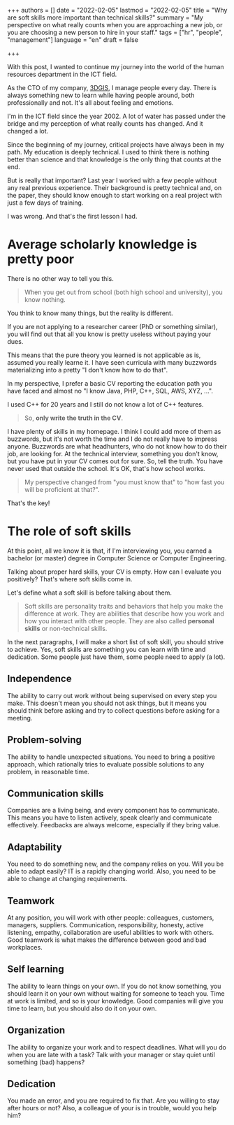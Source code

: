 +++
authors = []
date = "2022-02-05"
lastmod = "2022-02-05"
title = "Why are soft skills more important than technical skills?"
summary = "My perspective on what really counts when you are approaching a new job, or you are choosing a new person to hire in your staff."
tags = ["hr", "people", "management"]
language = "en"
draft = false

+++

With this post, I wanted to continue my journey into the world of the human resources department in the ICT field.

As the CTO of my company, [3DGIS](https://www.3dgis.it), I manage people every day.
There is always something new to learn while having people around, both professionally and not. It's all about feeling and emotions.

I'm in the ICT field since the year 2002. A lot of water has passed under the bridge and my perception of what really counts has changed. And it changed a lot.

Since the beginning of my journey, critical projects have always been in my path.
My education is deeply technical. I used to think there is nothing better than science and that knowledge is the only thing that counts at the end.

But is really that important? Last year I worked with a few people without any real previous experience.
Their background is pretty technical and, on the paper, they should know enough to start working on a real project with just a few days of training.

I was wrong. And that's the first lesson I had.

# Average scholarly knowledge is pretty poor

There is no other way to tell you this.

> When you get out from school (both high school and university), you know nothing.

You think to know many things, but the reality is different.

If you are not applying to a researcher career (PhD or something similar), you will find out that all you know is pretty useless without paying your dues. 

This means that the pure theory you learned is not applicable as is, assumed you really learne it. I have seen curricula with many buzzwords materializing into a pretty "I don't know how to do that".

In my perspective, I prefer a basic CV reporting the education path you have faced and almost no "I know Java, PHP, C++, SQL, AWS, XYZ, ...".

I used C++ for 20 years and I still do not know a lot of C++ features. 

> So, **only write the truth in the CV**.

I have plenty of skills in my homepage. I think I could add more of them as buzzwords, but it's not worth the time and I do not really have to impress anyone. Buzzwords are what headhunters, who do not know how to do their job, are looking for.
At the technical interview, something you don't know, but you have put in your CV comes out for sure.
So, tell the truth. You have never used that outside the school. It's OK, that's how school works.

> My perspective changed from "you must know that" to "how fast you will be proficient at that?".

That's the key!

# The role of soft skills

At this point, all we know it is that, if I'm interviewing you, you earned a bachelor (or master) degree in Computer Science or Computer Engineering.

Talking about proper hard skills, your CV is empty.
How can I evaluate you positively? That's where soft skills come in.

Let's define what a soft skill is before talking about them.

> Soft skills are personality traits and behaviors that help you make the difference at work. They are abilities that describe how you work and how you interact with other people. They are also called **personal skills** or non-technical skills.

In the next paragraphs, I will make a short list of soft skill, you should strive to achieve.
Yes, soft skills are something you can learn with time and dedication. Some people just have them, some people need to apply (a lot).

## Independence
The ability to carry out work without being supervised on every step you make. This doesn't mean you should not ask things, but it means you should think before asking and try to collect questions before asking for a meeting.

## Problem-solving
The ability to handle unexpected situations. You need to bring a positive approach, which rationally tries to evaluate possible solutions to any problem, in reasonable time.

## Communication skills
Companies are a living being, and every component has to communicate. This means you have to listen actively, speak clearly and communicate effectively. Feedbacks are always welcome, especially if they bring value.

## Adaptability
You need to do something new, and the company relies on you. Will you be able to adapt easily? IT is a rapidly changing world. Also, you need to be able to change at changing requirements.

## Teamwork
At any position, you will work with other people: colleagues, customers, managers, suppliers. Communication, responsibility, honesty, active listening, empathy, collaboration are useful abilities to work with others. Good teamwork is what makes the difference between good and bad workplaces.

## Self learning
The ability to learn things on your own. If you do not know something, you should learn it on your own without waiting for someone to teach you. Time at work is limited, and so is your knowledge. Good companies will give you time to learn, but you should also do it on your own.

## Organization
The ability to organize your work and to respect deadlines. What will you do when you are late with a task? Talk with your manager or stay quiet until something (bad) happens?

## Dedication
You made an error, and you are required to fix that. Are you willing to stay after hours or not? Also, a colleague of your is in trouble, would you help him?
